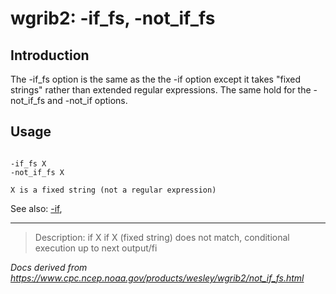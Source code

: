 # wgrib2: -if_fs, -not_if_fs

## Introduction

The -if_fs option is the same as the
the -if option except it takes "fixed strings"
rather than extended regular expressions. The same hold
for the -not_if_fs and -not_if options.

## Usage

```

-if_fs X
-not_if_fs X

X is a fixed string (not a regular expression)

```

See also: [-if](./if.html),

---

> Description: if X if X (fixed string) does not match, conditional execution up to next output/fi

_Docs derived from <https://www.cpc.ncep.noaa.gov/products/wesley/wgrib2/not_if_fs.html>_
